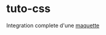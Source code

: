 # tuto-css

Integration complete d'une [maquette](https://www.figma.com/file/v18Y99mekvztIIQuhXs1ij/Portfolio-design?node-id=0%3A1&t=INyPmf4gT13Q6DIe-1)
